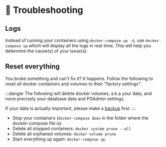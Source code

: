# 🐛 Troubleshooting

## Logs

Instead of running your containers using `docker-compose up -d`, use `docker-compose up` which will display all the logs in real-time. This will help you determine the cause(s) of your issue(s).

## Reset everything

You broke something and can't fix it? It happens. Follow the following to reset all docker containers and volumes to their "factory settings":

:::danger
The following will delete docker volumes, a.k.a your data, and more precisely your database data and PGAdmin settings.

If your data is actually important, please make a [backup](backup) first.
:::

- Stop your containers (`docker-compose down` in the folder where the docker-compose file is)
- Delete all stopped containers: `docker system prune --all`
- Delete all orphaned volumes: `docker volume prune`
- Start everything up again: `docker-compose up`.

